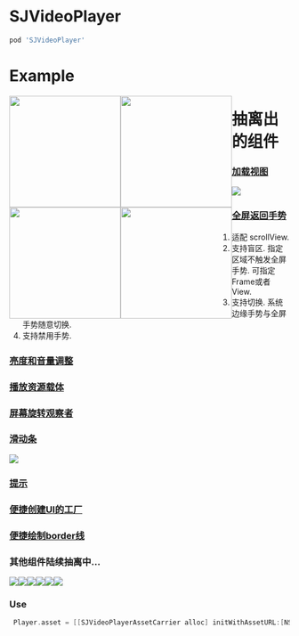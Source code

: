 # SJVideoPlayer
```ruby
pod 'SJVideoPlayer' 
```

# Example
<img src="https://github.com/changsanjiang/SJVideoPlayer/blob/master/SJVideoPlayerProject/SJVideoPlayerProject/single.gif" width=200 style="float:left;dispaly:block" />
<img src="https://github.com/changsanjiang/SJVideoPlayer/blob/master/SJVideoPlayerProject/SJVideoPlayerProject/table.gif" width=200 style="float:left;dispaly:block" />
<img src="https://github.com/changsanjiang/SJVideoPlayer/blob/master/SJVideoPlayerProject/SJVideoPlayerProject/nested.gif" width=200 style="float:left;dispaly:block" />
<img src="https://github.com/changsanjiang/SJVideoPlayer/blob/master/SJVideoPlayerProject/SJVideoPlayerProject/collection.gif" width=200 style="float:left;dispaly:block" />

# 抽离出的组件
### [加载视图](https://github.com/changsanjiang/SJLoadingView)
<img src="https://github.com/changsanjiang/SJVideoPlayer/blob/master/SJVideoPlayerProject/SJVideoPlayerProject/loading.gif" />

### [全屏返回手势](https://github.com/changsanjiang/SJFullscreenPopGesture)<br/>
1. 适配 scrollView.
2. 支持盲区. 指定区域不触发全屏手势. 可指定Frame或者View.
3. 支持切换. 系统边缘手势与全屏手势随意切换.
4. 支持禁用手势.

### [亮度和音量调整](https://github.com/changsanjiang/SJVolBrigControl)

### [播放资源载体](https://github.com/changsanjiang/SJVideoPlayerAssetCarrier)

### [屏幕旋转观察者](https://github.com/changsanjiang/SJOrentationObserver)

### [滑动条](https://github.com/changsanjiang/SJSlider)
<img src="https://github.com/changsanjiang/SJVideoPlayer/blob/master/SJVideoPlayerProject/SJVideoPlayerProject/slider.gif" />

### [提示](https://github.com/changsanjiang/SJPrompt)

### [便捷创建UI的工厂](https://github.com/changsanjiang/SJUIFactory)

### [便捷绘制border线](https://github.com/changsanjiang/SJBorderLineView)

### 其他组件陆续抽离中...

<img src="https://github.com/changsanjiang/SJVideoPlayer/blob/master/SJVideoPlayerProject/SJVideoPlayerProject/IMG_0472.PNG" /><img src="https://github.com/changsanjiang/SJVideoPlayer/blob/master/SJVideoPlayerProject/SJVideoPlayerProject/IMG_0473.PNG" /><img src="https://github.com/changsanjiang/SJVideoPlayer/blob/master/SJVideoPlayerProject/SJVideoPlayerProject/IMG_0478.PNG" /><img src="https://github.com/changsanjiang/SJVideoPlayer/blob/master/SJVideoPlayerProject/SJVideoPlayerProject/IMG_0479.PNG" /><img src="https://github.com/changsanjiang/SJVideoPlayer/blob/master/SJVideoPlayerProject/SJVideoPlayerProject/IMG_0480.PNG" /><img src="https://github.com/changsanjiang/SJVideoPlayer/blob/master/SJVideoPlayerProject/SJVideoPlayerProject/IMG_0481.PNG" />


### Use
```Objective-C
 Player.asset = [[SJVideoPlayerAssetCarrier alloc] initWithAssetURL:[NSURL URLWithString:@"http://....."] beginTime:10];
```


